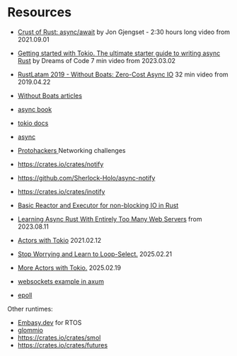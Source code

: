 # Resources

* [Crust of Rust: async/await](https://www.youtube.com/watch?v=ThjvMReOXYM&list=PLqbS7AVVErFiWDOAVrPt7aYmnuuOLYvOa&index=11) by Jon Gjengset - 2:30 hours long video from 2021.09.01
* [Getting started with Tokio. The ultimate starter guide to writing async Rust](https://www.youtube.com/watch?v=dOzrO40jgbU) by Dreams of Code 7 min video from 2023.03.02
* [RustLatam 2019 - Without Boats: Zero-Cost Async IO](https://www.youtube.com/watch?v=skos4B5x7qE) 32 min video from 2019.04.22
* [Without Boats articles](https://without.boats/)
* [async book](https://rust-lang.github.io/async-book/)
* [tokio docs](https://docs.rs/tokio/latest/tokio/)
* [async](https://doc.rust-lang.org/std/keyword.async.html)

* [Protohackers ](https://protohackers.com/) Networking challenges
* https://crates.io/crates/notify
* https://github.com/Sherlock-Holo/async-notify
* https://crates.io/crates/inotify

* [Basic Reactor and Executor for non-blocking IO in Rust](https://www.zupzup.org/rust-reactor-executor/)
* [Learning Async Rust With Entirely Too Many Web Servers](https://ibraheem.ca/posts/too-many-web-servers/) from 2023.08.11
* [Actors with Tokio](https://ryhl.io/blog/actors-with-tokio/) 2021.02.12
* [Stop Worrying and Learn to Loop-Select.](https://barafael.github.io/posts/stop-worrying-and-learn-to-loop-select/) 2025.02.21
* [More Actors with Tokio.](https://barafael.github.io/posts/more-actors-with-tokio/) 2025.02.19

* [websockets example in axum](https://axum.code-maven.com/websockets.html)

* [epoll](https://en.wikipedia.org/wiki/Epoll)


Other runtimes:

* [Embasy.dev](https://embassy.dev/)  for RTOS
* [glommio](https://crates.io/crates/glommio)
* https://crates.io/crates/smol
* https://crates.io/crates/futures


